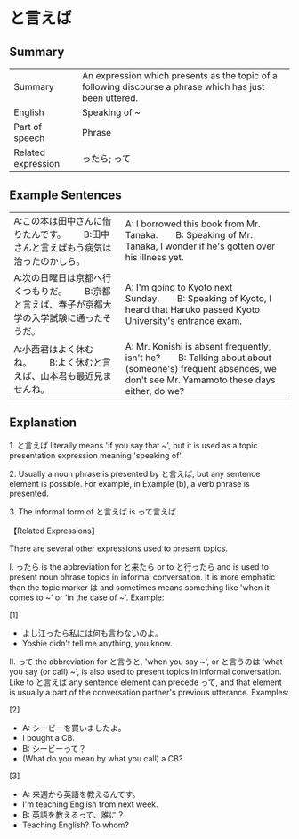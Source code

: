 # と言えば

## Summary

<table><tr>   <td>Summary</td>   <td>An expression which presents as the topic of a following discourse a phrase which has just been uttered.</td></tr><tr>   <td>English</td>   <td>Speaking of ~</td></tr><tr>   <td>Part of speech</td>   <td>Phrase</td></tr><tr>   <td>Related expression</td>   <td>ったら; って</td></tr></table>

## Example Sentences

<table><tr>   <td>A:この本は田中さんに借りたんです。  B:田中さんと言えばもう病気は治ったのかしら。</td>   <td>A: I borrowed this book from Mr. Tanaka.&emsp;&emsp;B: Speaking of Mr. Tanaka, I wonder if he's gotten over his illness yet.</td></tr><tr>   <td>A:次の日曜日は京都へ行くつもりだ。  B:京都と言えば、春子が京都大学の入学試験に通ったそうだ。</td>   <td>A: I'm going to Kyoto next Sunday.&emsp;&emsp;B: Speaking of Kyoto, I heard that Haruko passed Kyoto University's entrance exam.</td></tr><tr>   <td>A:小西君はよく休むね。  B:よく休むと言えば、山本君も最近見ませんね。</td>   <td>A: Mr. Konishi is absent frequently, isn't he?&emsp;&emsp;B: Talking about about (someone's) frequent absences, we don't see Mr. Yamamoto these days either, do we?</td></tr></table>

## Explanation

<p>1. <span class="cloze">と言えば</span> literally means 'if you say that ~', but it is used as a topic presentation expression meaning 'speaking of'.</p>  <p>2. Usually a noun phrase is presented by <span class="cloze">と言えば</span>, but any sentence element is possible. For example, in Example (b), a verb phrase is presented.</p>  <p>3. The informal form of <span class="cloze">と言えば</span> is <span class="cloze">って言えば</span>  <p>【Related Expressions】</p>  <p>There are several other expressions used to present topics.</p>  <p>I. ったら is the abbreviation for と来たら or to と行ったら and is used to present noun phrase topics in informal conversation. It is more emphatic than the topic marker は and sometimes means something like 'when it comes to ~' or 'in the case of ~'. Example:</p>  <p>[1]</p>  <ul> <li>よし江ったら私には何も言わないのよ。</li> <li>Yoshie didn't tell me anything, you know.</li> </ul>  <p>II. って the abbreviation for と言うと, 'when you say ~', or と言うのは 'what you say (or call) ~', is also used to present topics in informal conversation. Like to <span class="cloze">と言えば</span> any sentence element can precede って, and that element is usually a part of the conversation partner's previous utterance. Examples:</p>  <p>[2]</p>  <ul> <li>A: シービーを買いましたよ。</li> <li>I bought a CB.</li> <div class="divide"></div> <li>B: シービーって？</li> <li>(What do you mean by what you call) a CB?</li> </ul>  <p>[3]</p>  <ul> <li>A: 来週から英語を教えるんです。</li> <li>I'm teaching English from next week.</li> <div class="divide"></div> <li>B: 英語を教えるって、誰に？</li> <li>Teaching English? To whom?</li> </ul>

